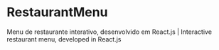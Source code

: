 # RestaurantMenu
Menu de restaurante interativo, desenvolvido em React.js | Interactive restaurant menu, developed in React.js
